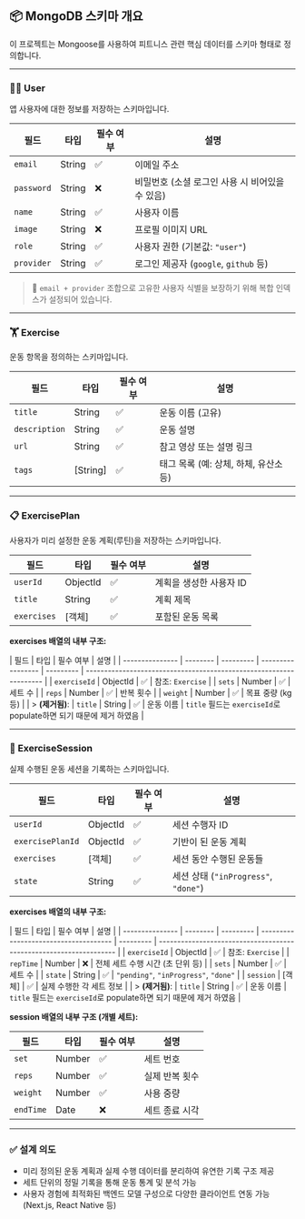 ## 📦 MongoDB 스키마 개요

이 프로젝트는 Mongoose를 사용하여 피트니스 관련 핵심 데이터를 스키마 형태로 정의합니다.

---

### 🧑‍💼 User

앱 사용자에 대한 정보를 저장하는 스키마입니다.

| 필드       | 타입   | 필수 여부 | 설명                                            |
| ---------- | ------ | --------- | ----------------------------------------------- |
| `email`    | String | ✅        | 이메일 주소                                     |
| `password` | String | ❌        | 비밀번호 (소셜 로그인 사용 시 비어있을 수 있음) |
| `name`     | String | ✅        | 사용자 이름                                     |
| `image`    | String | ❌        | 프로필 이미지 URL                               |
| `role`     | String | ✅        | 사용자 권한 (기본값: `"user"`)                  |
| `provider` | String | ✅        | 로그인 제공자 (`google`, `github` 등)           |

> 🔐 `email + provider` 조합으로 고유한 사용자 식별을 보장하기 위해 복합 인덱스가 설정되어 있습니다.

---

### 🏋️ Exercise

운동 항목을 정의하는 스키마입니다.

| 필드          | 타입     | 필수 여부 | 설명                                  |
| ------------- | -------- | --------- | ------------------------------------- |
| `title`       | String   | ✅        | 운동 이름 (고유)                      |
| `description` | String   | ✅        | 운동 설명                             |
| `url`         | String   | ✅        | 참고 영상 또는 설명 링크              |
| `tags`        | [String] | ✅        | 태그 목록 (예: 상체, 하체, 유산소 등) |

---

### 📋 ExercisePlan

사용자가 미리 설정한 운동 계획(루틴)을 저장하는 스키마입니다.

| 필드        | 타입     | 필수 여부 | 설명                    |
| ----------- | -------- | --------- | ----------------------- |
| `userId`    | ObjectId | ✅        | 계획을 생성한 사용자 ID |
| `title`     | String   | ✅        | 계획 제목               |
| `exercises` | [객체]   | ✅        | 포함된 운동 목록        |

**exercises 배열의 내부 구조:**

| 필드            | 타입     | 필수 여부 | 설명              |
| --------------- | -------- | --------- | ----------------- | --------- | ------------------------------------------------------------------ |
| `exerciseId`    | ObjectId | ✅        | 참조: `Exercise`  |
| `sets`          | Number   | ✅        | 세트 수           |
| `reps`          | Number   | ✅        | 반복 횟수         |
| `weight`        | Number   | ✅        | 목표 중량 (kg 등) |
| > **(제거됨)**: | `title`  | String    | ✅                | 운동 이름 | `title` 필드는 `exerciseId`로 populate하면 되기 때문에 제거 하였음 |

---

### 🧪 ExerciseSession

실제 수행된 운동 세션을 기록하는 스키마입니다.

| 필드             | 타입     | 필수 여부 | 설명                                 |
| ---------------- | -------- | --------- | ------------------------------------ |
| `userId`         | ObjectId | ✅        | 세션 수행자 ID                       |
| `exercisePlanId` | ObjectId | ✅        | 기반이 된 운동 계획                  |
| `exercises`      | [객체]   | ✅        | 세션 동안 수행된 운동들              |
| `state`          | String   | ✅        | 세션 상태 (`"inProgress"`, `"done"`) |

**exercises 배열의 내부 구조:**

| 필드            | 타입     | 필수 여부 | 설명                                  |
| --------------- | -------- | --------- | ------------------------------------- | --------- | ------------------------------------------------------------------ |
| `exerciseId`    | ObjectId | ✅        | 참조: `Exercise`                      |
| `repTime`       | Number   | ❌        | 전체 세트 수행 시간 (초 단위 등)      |
| `sets`          | Number   | ✅        | 세트 수                               |
| `state`         | String   | ✅        | `"pending"`, `"inProgress"`, `"done"` |
| `session`       | [객체]   | ✅        | 실제 수행한 각 세트 정보              |
| > **(제거됨)**: | `title`  | String    | ✅                                    | 운동 이름 | `title` 필드는 `exerciseId`로 populate하면 되기 때문에 제거 하였음 |

**session 배열의 내부 구조 (개별 세트):**

| 필드      | 타입   | 필수 여부 | 설명           |
| --------- | ------ | --------- | -------------- |
| `set`     | Number | ✅        | 세트 번호      |
| `reps`    | Number | ✅        | 실제 반복 횟수 |
| `weight`  | Number | ✅        | 사용 중량      |
| `endTime` | Date   | ❌        | 세트 종료 시각 |

---

### ✅ 설계 의도

- 미리 정의된 운동 계획과 실제 수행 데이터를 분리하여 유연한 기록 구조 제공
- 세트 단위의 정밀 기록을 통해 운동 통계 및 분석 가능
- 사용자 경험에 최적화된 백엔드 모델 구성으로 다양한 클라이언트 연동 가능 (Next.js, React Native 등)
